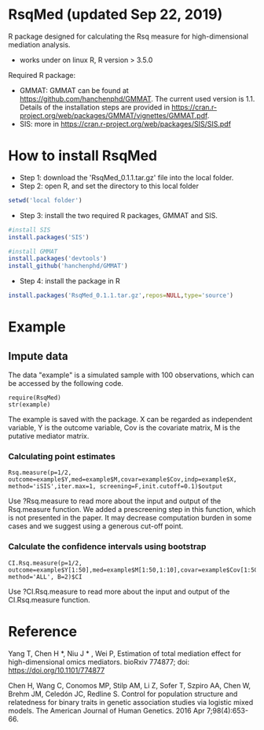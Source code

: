 # RsqMed (updated Sep 22, 2019)
R package designed for calculating the Rsq measure for high-dimensional mediation analysis. 
* works under on linux R, R version > 3.5.0

Required R package:
* GMMAT: GMMAT can be found at https://github.com/hanchenphd/GMMAT. The current used version is 1.1. Details of the installation steps are provided in https://cran.r-project.org/web/packages/GMMAT/vignettes/GMMAT.pdf.
* SIS: more in https://cran.r-project.org/web/packages/SIS/SIS.pdf


# How to install RsqMed
* Step 1: download the 'RsqMed_0.1.1.tar.gz' file into the local folder.
* Step 2: open R, and set the directory to this local folder 
 ```r
 setwd('local folder')
 ```
 
* Step 3: install the two required R packages, GMMAT and SIS. 
 ```r
 #install SIS
install.packages('SIS')

#install GMMAT
install.packages('devtools')
install_github('hanchenphd/GMMAT')
 ```
* Step 4: install the package in R
```r
install.packages('RsqMed_0.1.1.tar.gz',repos=NULL,type='source')
```

# Example  
## Impute data
The data "example" is a simulated sample with 100 observations, which can be accessed by the following code.
```{r, echo=FALSE}
require(RsqMed)
str(example)
```
The example is saved with the package. X can be regarded as independent variable, Y is the outcome variable, Cov is the covariate matrix, M is the putative mediator matrix.

### Calculating point estimates 
```{r, warning=FALSE, eval=F}
Rsq.measure(p=1/2, outcome=example$Y,med=example$M,covar=example$Cov,indp=example$X, method='iSIS',iter.max=1, screening=F,init.cutoff=0.1)$output
```
Use ?Rsq.measure to read more about the input and output of the Rsq.measure function. We added a prescreening step in this function, which is not presented in the paper. It may decrease computation burden in some cases and we suggest using a generous cut-off point.

### Calculate the confidence intervals using bootstrap
```{r, message=FALSE, warning=FALSE, eval=F}
CI.Rsq.measure(p=1/2, outcome=example$Y[1:50],med=example$M[1:50,1:10],covar=example$Cov[1:50,],indp=example$X[1:50], method='ALL', B=2)$CI
```
Use ?CI.Rsq.measure to read more about the input and output of the CI.Rsq.measure function.

# Reference
Yang T, Chen H *, Niu J * , Wei P, Estimation of total mediation effect for high-dimensional omics mediators. bioRxiv 774877; doi: https://doi.org/10.1101/774877

Chen H, Wang C, Conomos MP, Stilp AM, Li Z, Sofer T, Szpiro AA, Chen W, Brehm JM, Celedón JC, Redline S. Control for population structure and relatedness for binary traits in genetic association studies via logistic mixed models. The American Journal of Human Genetics. 2016 Apr 7;98(4):653-66.
